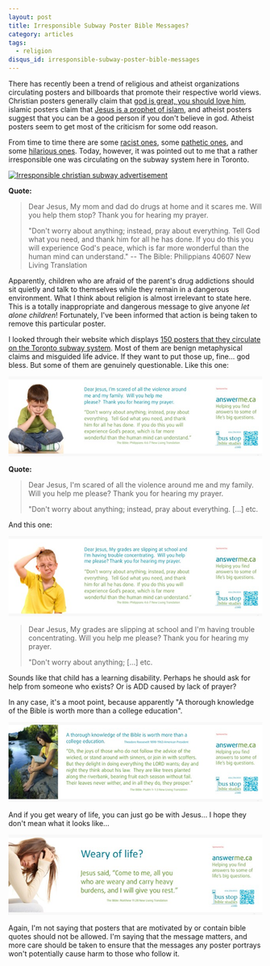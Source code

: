 ```yaml
---
layout: post
title: Irresponsible Subway Poster Bible Messages?
category: articles
tags:
  - religion
disqus_id: irresponsible-subway-poster-bible-messages
---
```


There has recently been a trend of religious and atheist organizations circulating posters and billboards that promote their respective world views. Christian posters generally claim that [god is great, you should love him](http://2.bp.blogspot.com/_NpQEWDE3XBg/TRThMAftZLI/AAAAAAAABsI/7wqfKxmf9kM/s1600/God+is.jpg), islamic posters claim that [Jesus is a prophet of islam](http://images.smh.com.au/2011/05/27/2391014/ipad-art-wide-jesus-2-420x0.jpg), and atheist posters suggest that you can be a good person if you don't believe in god. Atheist posters seem to get most of the criticism for some odd reason.

From time to time there are some [racist ones](http://s3-ec.buzzfed.com/static/imagebuzz/terminal01/2009/3/9/10/offensive-christian-billboard-18267-1236608489-2.jpg), some [pathetic ones](http://28.media.tumblr.com/tumblr_lbsg89kaQI1qdqya3o1_400.jpg), and some [hilarious ones](http://1.bp.blogspot.com/_j9oDqG2zBGE/SSBmEUKZppI/AAAAAAAACYY/IkRkchfKeEs/s400/christian+billboard+two.jpg). Today, however, it was pointed out to me that a rather irresponsible one was circulating on the subway system here in Toronto.

[![Irresponsible christian subway advertisement](http://a.yfrog.com/img620/4164/stwbm.jpg)](http://yfrog.com/h8stwbmj)

**Quote:**

> Dear Jesus, My mom and dad do drugs at home and it scares me. Will you help them stop? Thank you for hearing my prayer.
>
>"Don't worry about anything; instead, pray about everything. Tell God what you need, and thank him for all he has done.
>If you do this you will experience God's peace, which is far more wonderful than the human mind can understand."
> -- The Bible: Philippians 40607 New Living Translation

Apparently, children who are afraid of the parent's drug addictions should sit quietly and talk to themselves while they remain in a dangerous environment. What I think about religion is almost irrelevant to state here. This is a totally inappropriate and dangerous message to give anyone *let alone children*! Fortunately, I've been informed that action is being taken to remove this particular poster.

I looked through their website which displays <a href="http://www.busstopbiblestudies.com/" rel="nofollow">150 posters that they circulate on the Toronto subway system</a>. Most of them are benign metaphysical claims and misguided life advice. If they want to put those up, fine... god bless. But some of them are genuinely questionable. Like this one:

![Christian poster about violence](/images/bsbs-violence.jpg)

**Quote:**

>Dear Jesus, I'm scared of all the violence around me and my family. Will you help me please? Thank you for hearing my prayer.
>
>"Don't worry about anything; instead, pray about everything. [...] etc.

And this one:

![Christian poster about school](/images/bsbs-grades.jpg)

>Dear Jesus, My grades are slipping at school and I'm having trouble concentrating. Will you help me please? Thank you for hearing my prayer.
>
>"Don't worry about anything; [...] etc.

Sounds like that child has a learning disability. Perhaps he should ask for help from someone who exists? Or is ADD caused by lack of prayer?

In any case, it's a moot point, because apparently "A thorough knowledge of the Bible is worth more than a college education".

![Christian subway poster concerning the value of education](/images/bsbs-education.jpg)

And if you get weary of life, you can just go be with Jesus... I hope they don't mean what it looks like...

![Christian subway poster concerning life](/images/bsbs-life.jpg)

Again, I'm not saying that posters that are motivated by or contain bible quotes should not be allowed. I'm saying that the message matters, and more care should be taken to ensure that the messages any poster portrays won't potentially cause harm to those who follow it.